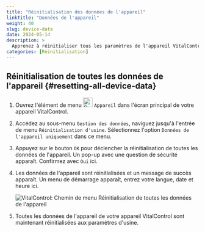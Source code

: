```yaml
---
title: "Réinitialisation des données de l'appareil"
linkTitle: "Données de l'appareil"
weight: 40
slug: device-data
date: 2024-05-14
description: >
  Apprenez à réinitialiser tous les paramètres de l'appareil VitalControl.
categories: [Réinitialisation]
---
```

## Réinitialisation de toutes les données de l'appareil {#resetting-all-device-data}

1. Ouvrez l'élément de menu <img src="/icons/device.svg" width="25" align="bottom" alt="Device" /> `Appareil` dans l'écran principal de votre appareil VitalControl.

1. Accédez au sous-menu `Gestion des données`, naviguez jusqu'à l'entrée de menu `Réinitialisation d'usine`. Sélectionnez l'option `Données de l'appareil uniquement` dans ce menu.

1. Appuyez sur le bouton `OK` pour déclencher la réinitialisation de toutes les données de l'appareil. Un pop-up avec une question de sécurité apparaît. Confirmez avec `Oui` ici.

1. Les données de l'appareil sont réinitialisées et un message de succès apparaît. Un menu de démarrage apparaît, entrez votre langue, date et heure ici.

   ![VitalControl: Chemin de menu Réinitialisation de toutes les données de l'appareil](../images/resetdevicedata.png "Réinitialisation des données de l'appareil")

1. Toutes les données de l'appareil de votre appareil VitalControl sont maintenant réinitialisées aux paramètres d'usine.
